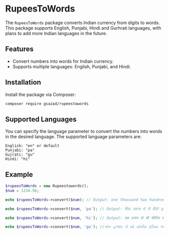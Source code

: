 # RupeesToWords

The `RupeesToWords` package converts Indian currency from digits to words. This package supports English, Punjabi, Hindi and Gurhrati languages, with plans to add more Indian languages in the future.

## Features

- Convert numbers into words for Indian currency.
- Supports multiple languages: English, Punjabi, and Hindi.

## Installation

Install the package via Composer:

```bash
composer require gsazad/rupeestowords
```


## Supported Languages

You can specify the language parameter to convert the numbers into words in the desired language. The supported language parameters are:

```
English: "en" or default
Punjabi: "pa"
Gujrati: "gu"
Hindi: "hi"
```

## Example
```php
$rupeesToWords = new Rupeestowords();
$num = 1234.56;

echo $rupeesToWords->convert($num); // Output: one thousand two hundred thirty four rupees and fifty six paise

echo $rupeesToWords->convert($num, 'pa'); // Output: ਇੱਕ ਹਜ਼ਾਰ ਦੋ ਸੌ ਚੌਂਤੀ ਰੁਪਏ ਅਤੇ ਛਪਿੰਜਾ ਪੈਸੇ

echo $rupeesToWords->convert($num, 'hi'); // Output: एक हजार दो सौ चौंतीस रुपये और छप्पन पैसे

echo $rupeesToWords->convert($num, 'gu'); //એક હજાર બે સો ચોત્રીસ રૂપિયા અને છપ્પન પૈસા
```